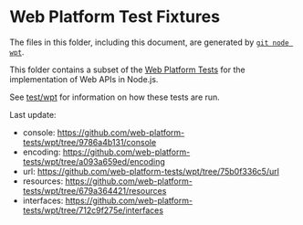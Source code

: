 # Web Platform Test Fixtures

The files in this folder, including this document,
are generated by [`git node wpt`][].

This folder contains a subset of the [Web Platform Tests][] for the
implementation of Web APIs in Node.js.

See [test/wpt](../../wpt/README.md) for information on how these tests are run.

Last update:

- console: https://github.com/web-platform-tests/wpt/tree/9786a4b131/console
- encoding: https://github.com/web-platform-tests/wpt/tree/a093a659ed/encoding
- url: https://github.com/web-platform-tests/wpt/tree/75b0f336c5/url
- resources: https://github.com/web-platform-tests/wpt/tree/679a364421/resources
- interfaces: https://github.com/web-platform-tests/wpt/tree/712c9f275e/interfaces

[Web Platform Tests]: https://github.com/web-platform-tests/wpt
[`git node wpt`]: https://github.com/nodejs/node-core-utils/blob/master/docs/git-node.md#git-node-wpt
